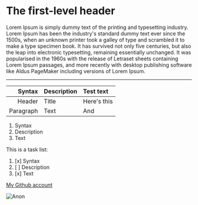 # The first-level header

Lorem Ipsum is simply dummy text of the printing and typesetting industry. Lorem Ipsum has been the industry's standard dummy text ever since the 1500s, when an unknown printer took a galley of type and scrambled it to make a type specimen book. It has survived not only five centuries, but also the leap into electronic typesetting, remaining essentially unchanged. It was popularised in the 1960s with the release of Letraset sheets containing Lorem Ipsum passages, and more recently with desktop publishing software like Aldus PageMaker including versions of Lorem Ipsum.

-------------------------

| Syntax     | Description | Test text    |
|---:        |:---         |:---          |
| Header     | Title       | Here's this  | 
| Paragraph  | Text        | And          | 

1. Syntax
2. Description
3. Text

This is a task list:

1. [x] Syntax
2. [ ] Description
3. [x] Text

[My Github account](https://github.com/danilos1)

<p align="LEFT">
	<img src="https://specials-images.forbesimg.com/imageserve/5efc6a13531e1500073c6521/960x0.jpg?fit=scale" alt="Anon"/>
</p>

